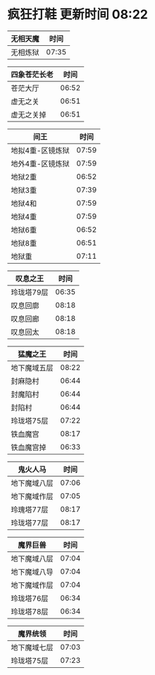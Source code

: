 # 疯狂打鞋 更新时间 08:22

| 无相天魔   | 时间    |
|--------|-------|
| 无相炼狱 | 07:35 |

| 四象苍茫长老   | 时间    |
|--------|-------|
| 苍茫大厅 | 06:52 |
| 虚无之关 | 06:51 |
| 虚无之关掉 | 06:51 |

| 间王   | 时间    |
|--------|-------|
| 地拟4重-区镜炼狱 | 07:59 |
| 地外4重-区镜炼狱 | 07:59 |
| 地狱2重 | 06:52 |
| 地狱3重 | 07:39 |
| 地狱4和 | 07:59 |
| 地狱4重 | 07:59 |
| 地狱6重 | 06:52 |
| 地狱8重 | 06:51 |
| 地狱重 | 07:11 |

| 叹息之王   | 时间    |
|--------|-------|
| 玲珑塔79层 | 06:35 |
| 叹息回廓 | 08:18 |
| 叹息回廊 | 08:18 |
| 叹息回太 | 08:18 |

| 猛魔之王   | 时间    |
|--------|-------|
| 地下魔域五层 | 08:22 |
| 封麻隐村 | 06:44 |
| 封魔陷村 | 06:44 |
| 封陷村 | 06:44 |
| 玲珑塔75层 | 07:22 |
| 铁血魔宫 | 08:17 |
| 铁血魔宫掉 | 06:33 |

| 鬼火人马   | 时间    |
|--------|-------|
| 地下魔域八层 | 07:06 |
| 地下魔域作层 | 07:05 |
| 玲瑰塔77层 | 08:17 |
| 玲珑塔77层 | 08:17 |

| 魔界巨兽   | 时间    |
|--------|-------|
| 地下魔域八层 | 07:04 |
| 地下魔域八导 | 07:04 |
| 地下魔域作层 | 07:04 |
| 玲珑塔76层 | 06:34 |
| 玲珑塔78层 | 06:34 |

| 魔界统领   | 时间    |
|--------|-------|
| 地下魔域七层 | 07:03 |
| 玲珑塔75层 | 07:23 |